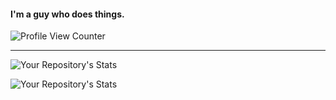 #### I'm a guy who does things.

![Profile View Counter](https://komarev.com/ghpvc/?username=anjaanabishek10&color=282828&label=Profile+visits)
<hr>

![Your Repository's Stats](https://github-readme-stats.vercel.app/api?username=anjaanabishek10&show_icons=true&theme=gruvbox)

![Your Repository's Stats](https://github-readme-stats.vercel.app/api/top-langs/?username=anjaanabishek10&theme=gruvbox)
